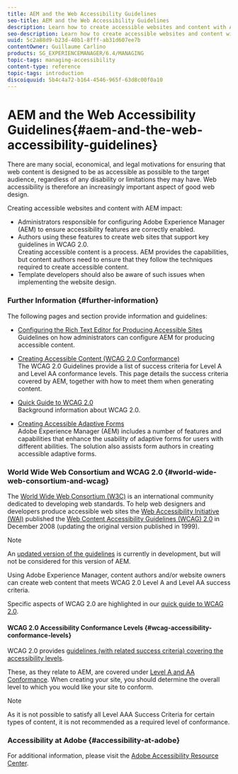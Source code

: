```yaml
---
title: AEM and the Web Accessibility Guidelines
seo-title: AEM and the Web Accessibility Guidelines
description: Learn how to create accessible websites and content with AEM.
seo-description: Learn how to create accessible websites and content with AEM.
uuid: 5c2a88d9-b23d-40b1-8fff-ab31d607ee7b
contentOwner: Guillaume Carlino
products: SG_EXPERIENCEMANAGER/6.4/MANAGING
topic-tags: managing-accessibility
content-type: reference
topic-tags: introduction
discoiquuid: 5b4c4a72-b164-4546-965f-63d8c00f0a10
---
```


# AEM and the Web Accessibility Guidelines{#aem-and-the-web-accessibility-guidelines}

There are many social, economical, and legal motivations for ensuring that web content is designed to be as accessible as possible to the target audience, regardless of any disability or limitations they may have. Web accessibility is therefore an increasingly important aspect of good web design.

Creating accessible websites and content with AEM impact:

* Administrators responsible for configuring Adobe Experience Manager (AEM) to ensure accessibility features are correctly enabled.  
* Authors using these features to create web sites that support key guidelines in WCAG 2.0.  
  Creating accessible content is a process. AEM provides the capabilities, but content authors need to ensure that they follow the techniques required to create accessible content.
* Template developers should also be aware of such issues when implementing the website design.

### Further Information {#further-information}

The following pages and section provide information and guidelines:

* [Configuring the Rich Text Editor for Producing Accessible Sites](../../sites/administering/using/rte-accessible-content.md)  
  Guidelines on how administrators can configure AEM for producing accessible content.

* [Creating Accessible Content (WCAG 2.0 Conformance)](../../sites/authoring/using/creating-accessible-content.md)  
  The WCAG 2.0 Guidelines provide a list of success criteria for Level A and Level AA conformance levels. This page details the success criteria covered by AEM, together with how to meet them when generating content.  

* [Quick Guide to WCAG 2.0](../../managing/using/qg-wcag.md)  
  Background information about WCAG 2.0.   

* [Creating Accessible Adaptive Forms](../../forms/using/creating-accessible-adaptive-forms.md)  
  Adobe Experience Manager (AEM) includes a number of features and capabilities that enhance the usability of adaptive forms for users with different abilities. The solution also assists form authors in creating accessible adaptive forms.

### World Wide Web Consortium and WCAG 2.0 {#world-wide-web-consortium-and-wcag}

The [World Wide Web Consortium (W3C)](http://www.w3.org/) is an international community dedicated to developing web standards. To help web designers and developers produce accessible web sites the [Web Accessibility Initiative (WAI)](http://www.w3.org/WAI/) published the [Web Content Accessibility Guidelines (WCAG) 2.0](http://www.w3.org/TR/WCAG20/) in December 2008 (updating the original version published in 1999).

>[!NOTE]
>
>An [updated version of the guidelines](https://www.w3.org/TR/WCAG21/) is currently in development, but will not be considered for this version of AEM.

Using Adobe Experience Manager, content authors and/or website owners can create web content that meets WCAG 2.0 Level A and Level AA success criteria.

Specific aspects of WCAG 2.0 are highlighted in our [quick guide to WCAG 2.0](../../managing/using/qg-wcag.md).

#### WCAG 2.0 Accessibility Conformance Levels {#wcag-accessibility-conformance-levels}

WCAG 2.0 provides [guidelines (with related success criteria) covering the accessibility levels](http://www.w3.org/TR/UNDERSTANDING-WCAG20/conformance.html).

These, as they relate to AEM, are covered under [Level A and AA Conformance](../../sites/authoring/using/creating-accessible-content.md). When creating your site, you should determine the overall level to which you would like your site to conform.

>[!NOTE]
>
>As it is not possible to satisfy all Level AAA Success Criteria for certain types of content, it is not recommended as a required level of conformance.

### Accessibility at Adobe {#accessibility-at-adobe}

For additional information, please visit the [Adobe Accessibility Resource Center](http://www.adobe.com/accessibility/).

